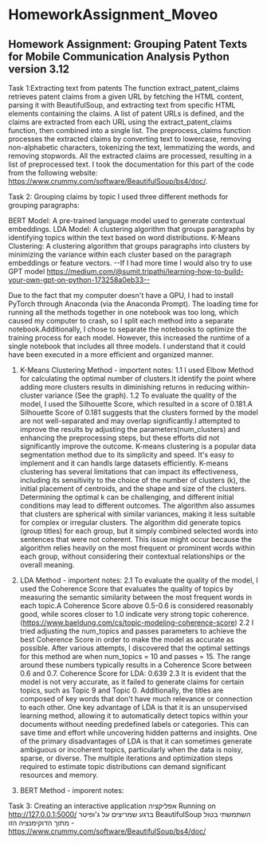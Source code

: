 # HomeworkAssignment_Moveo
Homework Assignment: Grouping Patent Texts for Mobile Communication Analysis
Python version 3.12
----------------------------------------------------------------------------
Task 1:Extracting text from patents
The function extract_patent_claims retrieves patent claims from a given URL by fetching the HTML content, parsing it with BeautifulSoup, and extracting text from specific HTML elements containing the claims.
A list of patent URLs is defined, and the claims are extracted from each URL using the extract_patent_claims function, then combined into a single list.
The preprocess_claims function processes the extracted claims by converting text to lowercase, removing non-alphabetic characters, tokenizing the text, lemmatizing the words, and removing stopwords.
All the extracted claims are processed, resulting in a list of preprocessed text.
I took the documentation for this part of the code from the following website: https://www.crummy.com/software/BeautifulSoup/bs4/doc/.

Task 2: Grouping claims by topic
I used three different methods for grouping paragraphs:

BERT Model: A pre-trained language model used to generate contextual embeddings.
LDA Model: A clustering algorithm that groups paragraphs by identifying topics within the text based on word distributions.
K-Means Clustering: A clustering algorithm that groups paragraphs into clusters by minimizing the variance within each cluster based on the paragraph embeddings or feature vectors.
--If I had more time I would also try to use GPT model https://medium.com/@sumit.tripathi/learning-how-to-build-your-own-gpt-on-python-173258a0eb33--

Due to the fact that my computer doesn't have a GPU, I had to install PyTorch through Anaconda (via the Anaconda Prompt).
The loading time for running all the methods together in one notebook was too long, which caused my computer to crash, so I split each method into a separate notebook.Additionally, I chose to separate the notebooks to optimize the training process for each model. However, this increased the runtime of a single notebook that includes all three models.
I understand that it could have been executed in a more efficient and organized manner.

1. K-Means Clustering Method - importent notes:
  1.1 I used Elbow Method for calculating the optimal number of clusters.It identify the point where adding more clusters results in diminishing returns in 
  reducing within-cluster variance (See the graph).
  1.2 To evaluate the quality of the model, I used the Silhouette Score, which resulted in a score of 0.181.A Silhouette Score of 0.181 suggests that the clusters 
  formed by the model are not well-separated and 
  may overlap significantly.I attempted to improve the results by adjusting the parameters(num_clusters) and enhancing the preprocessing steps, but these efforts 
  did not significantly improve the outcome.
K-means clustering is a popular data segmentation method due to its simplicity and speed. It's easy to implement and it can handls large datasets efficiently.
K-means clustering has several limitations that can impact its effectiveness, including its sensitivity to the choice of the number of clusters (k), the initial placement of centroids, and the shape and size of the clusters. Determining the optimal k can be challenging, and different initial conditions may lead to different outcomes. The algorithm also assumes that clusters are spherical with similar variances, making it less suitable for complex or irregular clusters.
The algorithm did generate topics (group titles) for each group, but it simply combined selected words into sentences that were not coherent. This issue might occur because the algorithm relies heavily on the most frequent or prominent words within each group, without considering their contextual relationships or the overall meaning.

2. LDA Method -  importent notes:
   2.1 To evaluate the quality of the model, I used the Coherence Score that evaluates the quality of topics by measuring the semantic similarity between the most 
   frequent words in each topic.A Coherence Score above 0.5-0.6 is considered reasonably good, while scores closer to 1.0 indicate very strong topic coherence.
   (https://www.baeldung.com/cs/topic-modeling-coherence-score)
   2.2 I tried adjusting the num_topics and passes parameters to achieve the best Coherence Score in order to make the model as accurate as possible. After various 
   attempts, I discovered that the optimal settings for this method are when num_topics = 10 and passes = 15. The range around these numbers typically results in a 
   Coherence Score between 0.6 and 0.7.
   Coherence Score for LDA: 0.639
   2.3 It is evident that the model is not very accurate, as it failed to generate claims for certain topics, such as Topic 9 and Topic 0. Additionally, the titles    are composed of key words that don't have much relevance or connection to each other.
One key advantage of LDA is that it is an unsupervised learning method, allowing it to automatically detect topics within your documents without needing predefined labels or categories. This can save time and effort while uncovering hidden patterns and insights.
One of the primary disadvantages of LDA is that it can sometimes generate ambiguous or incoherent topics, particularly when the data is noisy, sparse, or diverse.
The multiple iterations and optimization steps required to estimate topic distributions can demand significant resources and memory.

2. BERT Method - imporent notes:


   








Task 3: Creating an interactive application
אפליקציה
Running on http://127.0.0.1:5000/
ברגע שמריצים על ג'ופיטר
BeautifulSoup השתמשתי בטול
מתוך הדוקימנציה הזו - https://www.crummy.com/software/BeautifulSoup/bs4/doc/

